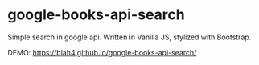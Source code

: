 # google-books-api-search

Simple search in google api. 
Written in Vanilla JS, stylized with Bootstrap.

DEMO: https://blah4.github.io/google-books-api-search/
